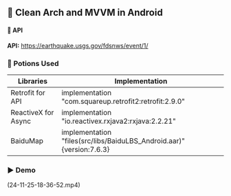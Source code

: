 ## 📱 Clean Arch and MVVM in Android

#### 🔗 API

**API:** https://earthquake.usgs.gov/fdsnws/event/1/

### 🧪 Potions Used

| **Libraries**       | **Implementation**                                                    |
|---------------------|-----------------------------------------------------------------------|
| Retrofit for API    | implementation "com.squareup.retrofit2:retrofit:2.9.0"                |
| ReactiveX for Async | implementation "io.reactivex.rxjava2:rxjava:2.2.21"                   |
| BaiduMap            | implementation "files(src/libs/BaiduLBS_Android.aar)" {version:7.6.3} |

### ▶️ Demo
(24-11-25-18-36-52.mp4)
